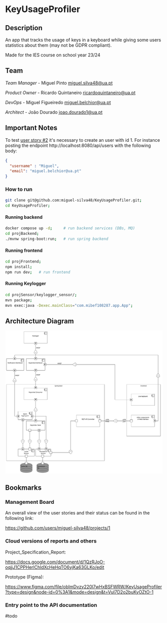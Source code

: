 # KeyUsageProfiler

## Description

An app that tracks the usage of keys in a keyboard while giving some users statistics about them (may not be GDPR compliant).

Made for the IES course on school year 23/24

## Team

*Team Manager* - Miguel Pinto miguel.silva48@ua.pt

*Product Owner* - Ricardo Quintaneiro ricardoquintaneiro@ua.pt

*DevOps* - Miguel Figueiredo miguel.belchior@ua.pt

*Architect* - João Dourado joao.dourado1@ua.pt

## Important Notes

To test  [user story #2](https://github.com/miguel-silva48/KeyUsageProfiler/issues/2) it's necessary to create an user with id 1. For instance posting the endpoint http://localhost:8080/api/users with the following body: 

```json
{
  "username" : "Miguel",
  "email": "miguel.belchior@ua.pt"
}
```

### How to run

```bash
git clone git@github.com:miguel-silva48/KeyUsageProfiler.git;
cd KeyUsageProfiler;
```

#### Running backend

```bash
docker compose up -d;     # run backend services (DBs, MQ)
cd projBackend;
./mvnw spring-boot:run;   # run spring backend
```

#### Running frontend

```bash
cd projFrontend;
npm install;
npm run dev;   # run frontend
```

#### Running Keylogger
```bash
cd projSensor/keylogger_sensor/;
mvn package;
mvn exec:java -Dexec.mainClass="com.mibef108287.app.App";
```


## Architecture Diagram

![Architecture Diagram](ArchitectureDiagram.png)

## Bookmarks

### Management Board
An overall view of the user stories and their status can be found in the following link:

https://github.com/users/miguel-silva48/projects/1

### Cloud versions of reports and others

Project_Specification_Report: 

https://docs.google.com/document/d/1QzRJoO-oqjjJ1CPPHerlChldXcHeHqTO6yjKa63GLKo/edit

Prototype (Figma):

https://www.figma.com/file/obImDvzy220l7wHxBSFWRW/KeyUsageProfiler?type=design&node-id=0%3A1&mode=design&t=VuI7D2o2buKyOZtO-1

### Entry point to the API documentation
#todo
